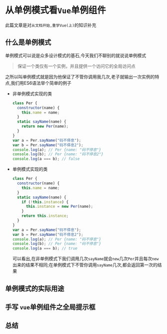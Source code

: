# 从单例模式看`Vue`单例组件

此篇文章是对`从文档开始,重学Vue(上)`的知识补充

## 什么是单例模式

单例模式可以说是众多设计模式的基石,今天我们不聊别的就说说单例模式

> 保证一个类仅有一个实例，并且提供一个访问它的全局访问点

之所以叫单例模式就是因为他保证了不管你调用我几次,老子就输出一次实例的特点,我们用ES6语法举个简单的例子

- 非单例模式实现的类

  ```js
  class Per {
    constructor(name) {
      this.name = name;
    }
    static sayName(name) {
      return new Per(name);
    }
  }
  var a = Per.sayName("码不停息");
  var b = Per.sayName("码不停息2");
  console.log(a); // Per {name: "码不停息"}
  console.log(b); // Per {name: "码不停息2"}
  console.log(a === b); // false
  ```

- 单例模式实现的类

  ```js
  class Per {
    constructor(name) {
      this.name = name;
    }
    static sayName(name) {
      if (!this.instance) {
        this.instance = new Per(name);
      }
      return this.instance;
    }
  }
  var a = Per.sayName("码不停息");
  var b = Per.sayName("码不停息2");
  console.log(a); // Per {name: "码不停息"}
  console.log(b); // Per {name: "码不停息"}
  console.log(a === b); // true
  ```

  可以看出,在非单例模式下我们调用几次`sayName`就会`new`几次`Per`并且每次`new`出来的结果不相同;在单例模式下不管你调用`sayName`几次,都会返回第一次的结果

## 单例模式的实际用途

## 手写 `vue`单例组件之全局提示框

## 总结



